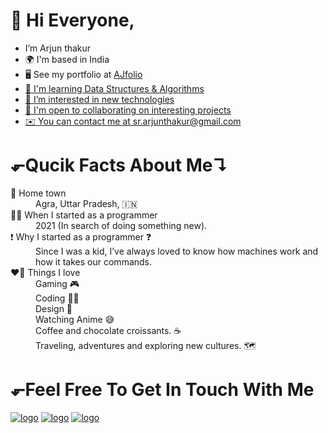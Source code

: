 <h1>👋 Hi Everyone,</h1>
<ul>
<li>I’m Arjun thakur</li>
<li>🌍 I'm based in India</li>
<li>🖥️ See my portfolio at <a href="https://arjun1thakur.github.io/Single-page-detail/">AJfolio</li>
<li>🧠 I'm learning Data Structures & Algorithms</li>
<li>👀 I’m interested in new technologies</li>
<li>🤝 I'm open to collaborating on interesting projects</li>
<li>✉️ You can contact me at <a href="mailto:sr.arjunthakur@gmail.com">sr.arjunthakur@gmail.com</a></li>
</ul>
<h1>⬐Qucik Facts About Me↴</h1>
<dl>
<dt>🏡 Home town</dt>
  <dd>Agra, Uttar Pradesh, 🇮🇳</dd>
<dt>👨‍💻 When I started as a programmer</dt>
  <dd>2021 (In search of doing something new).</dd>
<dt>❗ Why I started as a programmer ❓</dt>
  <dd>Since I was a kid, I’ve always loved to know how machines work and how it takes our commands.</dd>
<dt>❤️‍🔥 Things I love</dt>
  <dd>Gaming 🎮<br>
    Coding 👨‍💻 <br>
    Design 🎨 <br>
    Watching Anime 😅<br>
    Coffee and chocolate croissants. ☕   <br>
    Traveling, adventures and exploring new cultures. 🗺️</dd>
</dl>
<h1>⬐Feel Free To Get In Touch With Me</h1>
<a href="https://www.facebook.com/A.arjunthakur1/" target="_blank"><img src="https://img.shields.io/badge/Facebook-%231877F2.svg?style=for-the-badge&logo=Facebook&logoColor=white" alt="logo"></a>
<a href="https://www.instagram.com/aj_ajju_thakur/" target="_blank"><img src="https://img.shields.io/badge/Instagram-%23E4405F.svg?style=for-the-badge&logo=Instagram&logoColor=white" alt="logo"></a>
<a href="https://wa.me/8433075934?text=Hii" target="_blank"><img src="https://img.shields.io/badge/WhatsApp-25D366?style=for-the-badge&logo=whatsapp&logoColor=white" alt="logo"></a>
